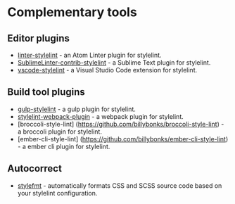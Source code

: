 # Complementary tools

## Editor plugins

- [linter-stylelint](https://github.com/AtomLinter/linter-stylelint) - an Atom Linter plugin for stylelint.
- [SublimeLinter-contrib-stylelint](https://github.com/kungfusheep/SublimeLinter-contrib-stylelint) - a Sublime Text plugin for stylelint.
- [vscode-stylelint](https://github.com/shinnn/vscode-stylelint) - a Visual Studio Code extension for stylelint.

## Build tool plugins

- [gulp-stylelint](https://github.com/olegskl/gulp-stylelint) - a gulp plugin for stylelint.
- [stylelint-webpack-plugin](https://github.com/vieron/stylelint-webpack-plugin) - a webpack plugin for stylelint.
- [broccoli-style-lint] (https://github.com/billybonks/broccoli-style-lint) - a broccoli plugin for stylelint.
- [ember-cli-style-lint] (https://github.com/billybonks/ember-cli-style-lint) - a ember cli plugin for stylelint.

## Autocorrect

- [stylefmt](https://github.com/morishitter/stylefmt) - automatically formats CSS and SCSS source code based on your stylelint configuration.
